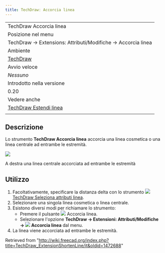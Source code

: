 ```yaml
---
title: TechDrawː Accorcia linea
---
```

|  |
| --- |
| TechDraw Accorcia linea |
| Posizione nel menu |
| TechDraw → Extensions: Attributi/Modifiche → Accorcia linea |
| Ambiente |
| [TechDraw](/TechDraw_Workbench/it "TechDraw Workbench/it") |
| Avvio veloce |
| *Nessuno* |
| Introdotto nella versione |
| 0.20 |
| Vedere anche |
| [TechDraw Estendi linea](/TechDraw_ExtensionExtendLine/it "TechDraw ExtensionExtendLine/it") |
|  |

## Descrizione

Lo strumento **TechDraw Accorcia linea** accorcia una linea cosmetica o una linea centrale ad entrambe le estremità.

![](/images/TechDraw_ExtensionShortenLineExample.png)

A destra una linea centrale accorciata ad entrambe le estremità

## Utilizzo

1. Facoltativamente, specificare la distanza delta con lo strumento ![](/images/TechDraw_ExtensionSelectLineAttributes.svg) [TechDraw Seleziona attributi linea](/TechDraw_ExtensionSelectLineAttributes/it "TechDraw ExtensionSelectLineAttributes/it").
2. Selezionare una singola linea cosmetica o linea centrale.
3. Esistono diversi modi per richiamare lo strumento:
   * Premere il pulsante ![](/images/TechDraw_ExtensionShortenLine.svg) Accorcia linea.
   * Selezionare l'opzione **TechDraw → Estensioni: Attributi/Modifiche → ![](/images/TechDraw_ExtensionShortenLine.svg) Accorcia linea** dal menu.
4. La linea viene accorciata ad entrambe le estremità.

Retrieved from "<http://wiki.freecad.org/index.php?title=TechDraw_ExtensionShortenLine/it&oldid=1472688>"